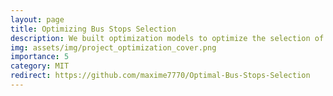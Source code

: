 ```yaml
---
layout: page
title: Optimizing Bus Stops Selection
description: We built optimization models to optimize the selection of bus stops for the MBTA (Massachusetts Bay Transportation Authority) by balancing profit maximization and efficiency of the bus network.
img: assets/img/project_optimization_cover.png
importance: 5
category: MIT
redirect: https://github.com/maxime7770/Optimal-Bus-Stops-Selection
---
```

